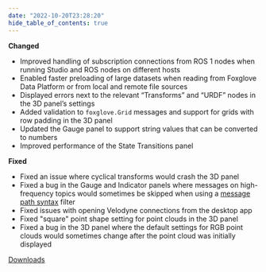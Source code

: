 ```yaml
---
date: "2022-10-20T23:28:20"
hide_table_of_contents: true
---
```


**Changed**

- Improved handling of subscription connections from ROS 1 nodes when running Studio and ROS nodes on different hosts
- Enabled faster preloading of large datasets when reading from Foxglove Data Platform or from local and remote file sources
- Displayed errors next to the relevant “Transforms” and “URDF” nodes in the 3D panel’s settings
- Added validation to `foxglove.Grid` messages and support for grids with row padding in the 3D panel
- Updated the Gauge panel to support string values that can be converted to numbers
- Improved performance of the State Transitions panel

**Fixed**

- Fixed an issue where cyclical transforms would crash the 3D panel
- Fixed a bug in the Gauge and Indicator panels where messages on high-frequency topics would sometimes be skipped when using a [message path syntax](https://foxglove.dev/docs/studio/app-concepts/message-path-syntax) filter
- Fixed issues with opening Velodyne connections from the desktop app
- Fixed "square" point shape setting for point clouds in the 3D panel
- Fixed a bug in the 3D panel where the default settings for RGB point clouds would sometimes change after the point cloud was initially displayed

[Downloads](https://github.com/foxglove/studio/releases/tag/v1.29.1)
